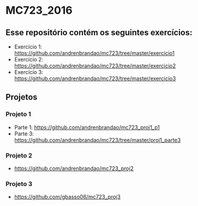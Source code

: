 # MC723_2016

## Esse repositório contém os seguintes exercícios:

- Exercício 1: https://github.com/andrenbrandao/mc723/tree/master/exercicio1
- Exercício 2: https://github.com/andrenbrandao/mc723/tree/master/exercicio2
- Exercício 3: https://github.com/andrenbrandao/mc723/tree/master/exercicio3

## Projetos

### Projeto 1

- Parte 1: https://github.com/andrenbrandao/mc723_proj1_p1
- Parte 3: https://github.com/andrenbrandao/mc723/tree/master/proj1_parte3

### Projeto 2

- https://github.com/andrenbrandao/mc723_proj2

### Projeto 3

- https://github.com/gbasso06/mc723_proj3
